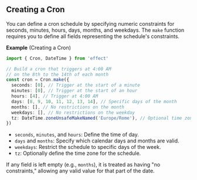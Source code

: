## Creating a Cron

You can define a cron schedule by specifying numeric constraints for seconds, minutes, hours, days, months, and weekdays. The `make` function requires you to define all fields representing the schedule's constraints.

**Example** (Creating a Cron)

```ts twoslash
import { Cron, DateTime } from 'effect'

// Build a cron that triggers at 4:00 AM
// on the 8th to the 14th of each month
const cron = Cron.make({
  seconds: [0], // Trigger at the start of a minute
  minutes: [0], // Trigger at the start of an hour
  hours: [4], // Trigger at 4:00 AM
  days: [8, 9, 10, 11, 12, 13, 14], // Specific days of the month
  months: [], // No restrictions on the month
  weekdays: [], // No restrictions on the weekday
  tz: DateTime.zoneUnsafeMakeNamed('Europe/Rome'), // Optional time zone
})
```

- `seconds`, `minutes`, and `hours`: Define the time of day.
- `days` and `months`: Specify which calendar days and months are valid.
- `weekdays`: Restrict the schedule to specific days of the week.
- `tz`: Optionally define the time zone for the schedule.

If any field is left empty (e.g., `months`), it is treated as having "no constraints," allowing any valid value for that part of the date.
